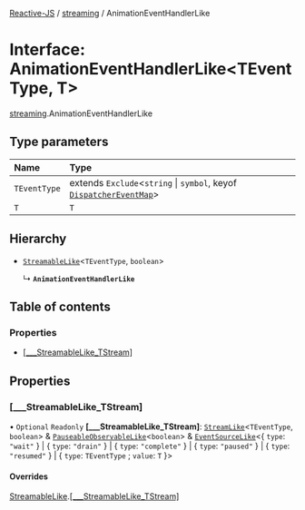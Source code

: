 [Reactive-JS](../README.md) / [streaming](../modules/streaming.md) / AnimationEventHandlerLike

# Interface: AnimationEventHandlerLike<TEventType, T\>

[streaming](../modules/streaming.md).AnimationEventHandlerLike

## Type parameters

| Name | Type |
| :------ | :------ |
| `TEventType` | extends `Exclude`<`string` \| `symbol`, keyof [`DispatcherEventMap`](util.DispatcherEventMap.md)\> |
| `T` | `T` |

## Hierarchy

- [`StreamableLike`](streaming.StreamableLike.md)<`TEventType`, `boolean`\>

  ↳ **`AnimationEventHandlerLike`**

## Table of contents

### Properties

- [[\_\_\_StreamableLike\_TStream]](streaming.AnimationEventHandlerLike.md#[___streamablelike_tstream])

## Properties

### [\_\_\_StreamableLike\_TStream]

• `Optional` `Readonly` **[\_\_\_StreamableLike\_TStream]**: [`StreamLike`](streaming.StreamLike.md)<`TEventType`, `boolean`\> & [`PauseableObservableLike`](rx.PauseableObservableLike.md)<`boolean`\> & [`EventSourceLike`](util.EventSourceLike.md)<{ `type`: ``"wait"``  } \| { `type`: ``"drain"``  } \| { `type`: ``"complete"``  } \| { `type`: ``"paused"``  } \| { `type`: ``"resumed"``  } \| { `type`: `TEventType` ; `value`: `T`  }\>

#### Overrides

[StreamableLike](streaming.StreamableLike.md).[[___StreamableLike_TStream]](streaming.StreamableLike.md#[___streamablelike_tstream])

